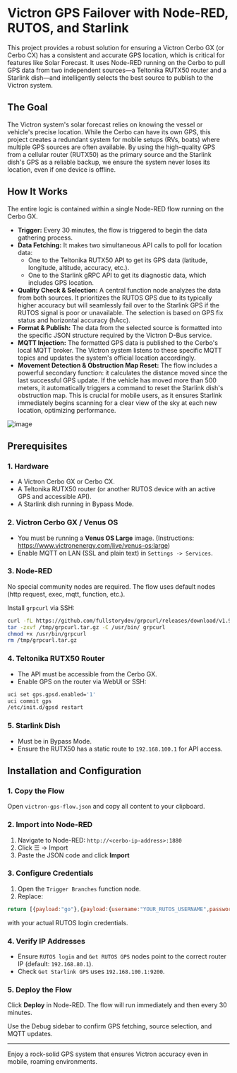 # Victron GPS Failover with Node-RED, RUTOS, and Starlink

This project provides a robust solution for ensuring a Victron Cerbo GX (or Cerbo CX) has a consistent and accurate GPS location, which is critical for features like Solar Forecast. It uses Node-RED running on the Cerbo to pull GPS data from two independent sources—a Teltonika RUTX50 router and a Starlink dish—and intelligently selects the best source to publish to the Victron system.

## The Goal

The Victron system's solar forecast relies on knowing the vessel or vehicle's precise location. While the Cerbo can have its own GPS, this project creates a redundant system for mobile setups (RVs, boats) where multiple GPS sources are often available. By using the high-quality GPS from a cellular router (RUTX50) as the primary source and the Starlink dish's GPS as a reliable backup, we ensure the system never loses its location, even if one device is offline.

## How It Works

The entire logic is contained within a single Node-RED flow running on the Cerbo GX.

- **Trigger:** Every 30 minutes, the flow is triggered to begin the data gathering process.
- **Data Fetching:** It makes two simultaneous API calls to poll for location data:
  - One to the Teltonika RUTX50 API to get its GPS data (latitude, longitude, altitude, accuracy, etc.).
  - One to the Starlink gRPC API to get its diagnostic data, which includes GPS location.
- **Quality Check & Selection:** A central function node analyzes the data from both sources. It prioritizes the RUTOS GPS due to its typically higher accuracy but will seamlessly fail over to the Starlink GPS if the RUTOS signal is poor or unavailable. The selection is based on GPS fix status and horizontal accuracy (hAcc).
- **Format & Publish:** The data from the selected source is formatted into the specific JSON structure required by the Victron D-Bus service.
- **MQTT Injection:** The formatted GPS data is published to the Cerbo's local MQTT broker. The Victron system listens to these specific MQTT topics and updates the system's official location accordingly.
- **Movement Detection & Obstruction Map Reset:** The flow includes a powerful secondary function: it calculates the distance moved since the last successful GPS update. If the vehicle has moved more than 500 meters, it automatically triggers a command to reset the Starlink dish's obstruction map. This is crucial for mobile users, as it ensures Starlink immediately begins scanning for a clear view of the sky at each new location, optimizing performance.

![image](https://github.com/user-attachments/assets/b883022b-914e-468d-8f7f-7b9fa44cc08c)


## Prerequisites

### 1. Hardware

- A Victron Cerbo GX or Cerbo CX.
- A Teltonika RUTX50 router (or another RUTOS device with an active GPS and accessible API).
- A Starlink dish running in Bypass Mode.

### 2. Victron Cerbo GX / Venus OS

- You must be running a **Venus OS Large** image. (Instructions: https://www.victronenergy.com/live/venus-os:large) 
- Enable MQTT on LAN (SSL and plain text) in `Settings -> Services`.

### 3. Node-RED

No special community nodes are required. The flow uses default nodes (http request, exec, mqtt, function, etc.).

Install `grpcurl` via SSH:

```sh
curl -fL https://github.com/fullstorydev/grpcurl/releases/download/v1.9.3/grpcurl_1.9.3_linux_armv7.tar.gz -o /tmp/grpcurl.tar.gz
tar -zxvf /tmp/grpcurl.tar.gz -C /usr/bin/ grpcurl
chmod +x /usr/bin/grpcurl
rm /tmp/grpcurl.tar.gz
```

### 4. Teltonika RUTX50 Router

- The API must be accessible from the Cerbo GX.
- Enable GPS on the router via WebUI or SSH:

```sh
uci set gps.gpsd.enabled='1'
uci commit gps
/etc/init.d/gpsd restart
```

### 5. Starlink Dish

- Must be in Bypass Mode.
- Ensure the RUTX50 has a static route to `192.168.100.1` for API access.

## Installation and Configuration

### 1. Copy the Flow

Open `victron-gps-flow.json` and copy all content to your clipboard.

### 2. Import into Node-RED

1. Navigate to Node-RED: `http://<cerbo-ip-address>:1880`
2. Click ☰ → Import
3. Paste the JSON code and click **Import**

### 3. Configure Credentials

1. Open the `Trigger Branches` function node.
2. Replace:

```js
return [{payload:"go"},{payload:{username:"YOUR_RUTOS_USERNAME",password:"YOUR_RUTOS_PASSWORD"}}];
```

with your actual RUTOS login credentials.

### 4. Verify IP Addresses

- Ensure `RUTOS login` and `Get RUTOS GPS` nodes point to the correct router IP (default: `192.168.80.1`).
- Check `Get Starlink GPS` uses `192.168.100.1:9200`.

### 5. Deploy the Flow

Click **Deploy** in Node-RED. The flow will run immediately and then every 30 minutes.

Use the Debug sidebar to confirm GPS fetching, source selection, and MQTT updates.

---

Enjoy a rock-solid GPS system that ensures Victron accuracy even in mobile, roaming environments.
